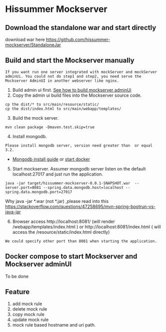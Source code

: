 # Hissummer Mockserver 

## Download the standalone war and start directly
download war here https://github.com/hissummer-mockserver/StandaloneJar

## Build and start the Mockserver manually
```
If you want run one server integrated with mockServer and mockServer adminUi. You could not do step1 and step2, you need serve the Mockserver AdminUI in another webserver like nginx. 
```
1. Build admin ui first.  <a href="https://github.com/hissummer-mockserver/mockserverAdminUI" target="_blank">See how to build mockserver adminUi</a>
2. Copy the admin ui build files into the Mockserver source code.  
```
cp the dist/* to src/main/resource/static/
cp the dist/index.html to src/main/webapp/templates/
```
3. Build the mock server.
```
mvn clean package -Dmaven.test.skip=true
```
4. Install mongodb. 
```
Please install mongodb server, version need greater than  or equal 3.2. 
```
* <a href="https://docs.mongodb.com/manual/installation/">Mongodb install guide</a>  or <a href="https://hub.docker.com/_/mongo"> start docker </a>
5. Start mockserver.
Assumer mongodb server listen on the default localhost:27017 and just run the application.
```
java -jar target/hissummer-mockserver-0.0.1-SNAPSHOT.war  --server.port=8081 --spring.data.mongodb.host=localhost --spring.data.mongodb.port=27017
```
Why java -jar *.war (not *.jar) ,please read into this https://stackoverflow.com/questions/47258695/mvn-spring-bootrun-vs-java-jar

6. Browser access http://localhost:8081/ (will render /webapp/templates/index.html ) or  http://localhost:8081/index.html ( will access the /resource/static/index.html directly)
```
We could specify other port than 8081 when starting the application.
```
## Docker compose  to start Mockserver and Mockserver adminUI 
To be done

## Feature
1. add mock rule
2. delete mock rule
3. copy mock rule
4. update mock rule
5. mock rule based hostname and uri path.  
